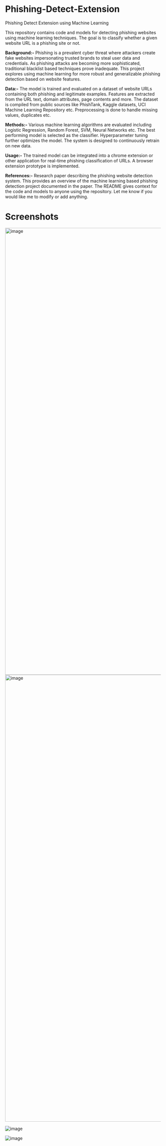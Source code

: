 # Phishing-Detect-Extension
Phishing Detect Extension using Machine Learning

This repository contains code and models for detecting phishing websites using machine learning techniques. The goal is to classify whether a given website URL is a phishing site or not.

**Background:-**
Phishing is a prevalent cyber threat where attackers create fake websites impersonating trusted brands to steal user data and credentials. As phishing attacks are becoming more sophisticated, traditional blacklist based techniques prove inadequate. This project explores using machine learning for more robust and generalizable phishing detection based on website features.

**Data:-**
The model is trained and evaluated on a dataset of website URLs containing both phishing and legitimate examples. Features are extracted from the URL text, domain attributes, page contents and more. The dataset is compiled from public sources like PhishTank, Kaggle datasets, UCI Machine Learning Repository etc. Preprocessing is done to handle missing values, duplicates etc.

**Methods:-**
Various machine learning algorithms are evaluated including Logistic Regression, Random Forest, SVM, Neural Networks etc. The best performing model is selected as the classifier. Hyperparameter tuning further optimizes the model. The system is designed to continuously retrain on new data.

**Usage:-**
The trained model can be integrated into a chrome extension or other application for real-time phishing classification of URLs. A browser extension prototype is implemented.

**References:-**
Research paper describing the phishing website detection system.
This provides an overview of the machine learning based phishing detection project documented in the paper. The README gives context for the code and models to anyone using the repository. Let me know if you would like me to modify or add anything.

# Screenshots

<img width="1440" alt="image" src="https://github.com/imanbanda/Phishing-Detect-Extension-/assets/91423754/70747f6b-d68c-48e2-9221-a31ca9728076">


<img width="1440" alt="image" src="https://github.com/imanbanda/Phishing-Detect-Extension-/assets/91423754/02b25828-7203-4e96-ad68-e843dd8104c6">

![image](https://github.com/imanbanda/Phishing-Detect-Extension-/assets/91423754/4237f26f-24df-4842-82b7-eb5d6cf6a6cd)


![image](https://github.com/imanbanda/Phishing-Detect-Extension-/assets/91423754/302da11c-d3d7-4573-b408-411d2a6b5d93)






